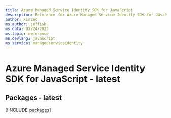 ```yaml
---
title: Azure Managed Service Identity SDK for JavaScript
description: Reference for Azure Managed Service Identity SDK for JavaScript
author: xirzec
ms.author: jeffish
ms.data: 07/24/2023
ms.topic: reference
ms.devlang: javascript
ms.service: managedserviceidentity
---
```

# Azure Managed Service Identity SDK for JavaScript - latest
## Packages - latest
[!INCLUDE [packages](managed-service-identity-index.md)]